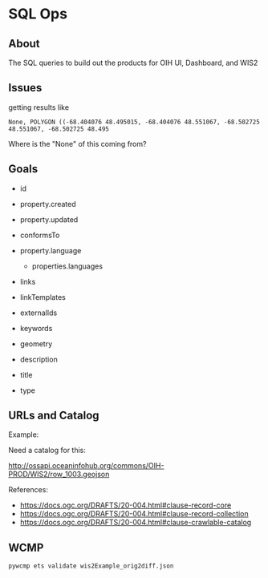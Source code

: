 # SQL Ops

## About

The SQL queries to build out the products for OIH UI, Dashboard, and WIS2

## Issues

getting results like

```None, POLYGON ((-68.404076 48.495015, -68.404076 48.551067, -68.502725 48.551067, -68.502725 48.495```

Where is the "None" of this coming from?


## Goals

* id
* property.created
* property.updated
* conformsTo
* property.language
  * properties.languages
* links
* linkTemplates

* externalIds
* keywords
* geometry
* description
* title
* type

## URLs and Catalog

Example:


Need a catalog for this:


http://ossapi.oceaninfohub.org/commons/OIH-PROD/WIS2/row_1003.geojson


References:

* https://docs.ogc.org/DRAFTS/20-004.html#clause-record-core
* https://docs.ogc.org/DRAFTS/20-004.html#clause-record-collection
* https://docs.ogc.org/DRAFTS/20-004.html#clause-crawlable-catalog


## WCMP

```
pywcmp ets validate wis2Example_orig2diff.json
```
